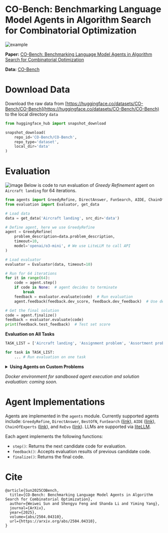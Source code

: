 # CO-Bench: Benchmarking Language Model Agents in Algorithm Search for Combinatorial Optimization


![example](https://github.com/user-attachments/assets/faf29c44-4904-4d74-9a15-37a038b14e77)

**Paper:** [CO-Bench: Benchmarking Language Model Agents in Algorithm Search for Combinatorial Optimization](https://arxiv.org/abs/2504.04310)

**Data:** [CO-Bench](https://huggingface.co/datasets/CO-Bench/CO-Bench)

# Download Data
Download the raw data from [https://huggingface.co/datasets/CO-Bench/CO-Bench](https://huggingface.co/datasets/CO-Bench/CO-Bench) to the local directory `data`
```python
from huggingface_hub import snapshot_download

snapshot_download(
    repo_id='CO-Bench/CO-Bench',
    repo_type='dataset',
    local_dir='data'
)
```


# Evaluation
![image](https://github.com/user-attachments/assets/b1206bfb-711e-4f4b-ab11-c096df4286cd)
Below is code to run evaluation of *Greedy Refinement* agent on `Aircraft landing` for 64 iterations.
```python
from agents import GreedyRefine, DirectAnswer, FunSearch, AIDE, ChainOfExperts, ReEvo, BestOfN
from evaluation import Evaluator, get_data

# Load data
data = get_data('Aircraft landing', src_dir='data')

# Define agent, here we use GreedyRefine
agent = GreedyRefine(
    problem_description=data.problem_description,
    timeout=10,
    model='openai/o3-mini', # We use LiteLLM to call API
)

# Load evaluator
evaluator = Evaluator(data, timeout=10)

# Run for 64 iterations
for it in range(64):
    code = agent.step()
    if code is None:  # agent decides to terminate
        break
    feedback = evaluator.evaluate(code)  # Run evaluation
    agent.feedback(feedback.dev_score, feedback.dev_feedback)  # Use dev set score as feedback

# Get the final solution
code = agent.finalize()
feedback = evaluator.evaluate(code)
print(feedback.test_feedback)  # Test set score
```


**Evaluation on All Tasks**

```python
TASK_LIST = ['Aircraft landing', 'Assignment problem', 'Assortment problem', 'Bin packing - one-dimensional', 'Capacitated warehouse location', 'Common due date scheduling', 'Constrained guillotine cutting', 'Constrained non-guillotine cutting', 'Container loading', 'Container loading with weight restrictions', 'Corporate structuring', 'Crew scheduling', 'Equitable partitioning problem', 'Euclidean Steiner problem', 'Flow shop scheduling', 'Generalised assignment problem', 'Graph colouring', 'Hybrid Reentrant Shop Scheduling', 'Job shop scheduling', 'MIS', 'Multi-Demand Multidimensional Knapsack problem', 'Multidimensional knapsack problem', 'Open shop scheduling', 'Packing unequal circles', 'Packing unequal circles area', 'Packing unequal rectangles and squares', 'Packing unequal rectangles and squares area', 'Resource constrained shortest path', 'Set covering', 'Set partitioning', 'TSP', 'Uncapacitated warehouse location', 'Unconstrained guillotine cutting', 'Vehicle routing: period routing', 'p-median - capacitated', 'p-median - uncapacitated']

for task in TASK_LIST:
    ... # Run evaluation on one task
```

<details>
<summary><strong>Using Agents on Custom Problems</strong></summary>

Step 1: Include a concise description and a solve template. For example:

```python
problem_description = '''The Traveling Salesman Problem (TSP) is a classic combinatorial optimization problem where, given a set of cities with known pairwise distances, the objective is to find the shortest possible tour that visits each city exactly once and returns to the starting city. More formally, given a complete graph G = (V, E) with vertices V representing cities and edges E with weights representing distances, we seek to find a Hamiltonian cycle (a closed path visiting each vertex exactly once) of minimum total weight.

Implement in Solve Function

def solve(**kwargs):
    """
    Solve a TSP instance.

    Args:
        - nodes (list): List of (x, y) coordinates representing cities in the TSP problem
                      Format: [(x1, y1), (x2, y2), ..., (xn, yn)]

    Returns:
        dict: Solution information with:
            - 'tour' (list): List of node indices representing the solution path
                           Format: [0, 3, 1, ...] where numbers are indices into the nodes list
    """

    return {
        'tour': [],
    }
'''
```
Step 2: Define the agent
```python
from agents import GreedyRefine
agent = GreedyRefine(
    problem_description=problem_description,
    timeout=10,
    model='openai/o3-mini')
```
Step 3: Define the `evaluate` function and run the loop. Use the evaluate function to get results on the data, and iteratively improve the solution based on feedback:
```python
evaluate = ...  # Define evaluate() to return score (float) and feedback (str)
# Run for 64 iterations
for it in range(64):
    code = agent.step()
    dev_score, dev_feedback = evaluate(code) # Define evaluate() to return score (float) and feedback (str)
    agent.feedback(dev_score, dev_feedback) 

# Get the final soltuion
code = agent.finalize()
print(code)
```
</details>

*Docker environment for sandboxed agent execution and solution evaluation: coming soon.*

# Agent Implementations

Agents are implemented in the `agents` module. Currently supported agents include: `GreedyRefine`, `DirectAnswer`, `BestOfN`, `FunSearch` ([link](https://github.com/google-deepmind/funsearch)), `AIDE` ([link](https://github.com/WecoAI/aideml)), `ChainOfExperts` ([link](https://github.com/xzymustbexzy/Chain-of-Experts)), and `ReEvo` ([link](https://github.com/ai4co/reevo)). LLMs are supported via [liteLLM](https://github.com/BerriAI/litellm).

Each agent implements the following functions:
- `step()`: Returns the next candidate code for evaluation.
- `feedback()`: Accepts evaluation results of previous candidate code.
- `finalize()`: Returns the final code.

# Cite

```
@article{Sun2025COBench,
  title={CO-Bench: Benchmarking Language Model Agents in Algorithm Search for Combinatorial Optimization},
  author={Weiwei Sun and Shengyu Feng and Shanda Li and Yiming Yang},
  journal={ArXiv},
  year={2025},
  volume={abs/2504.04310},
  url={https://arxiv.org/abs/2504.04310},
}
```
